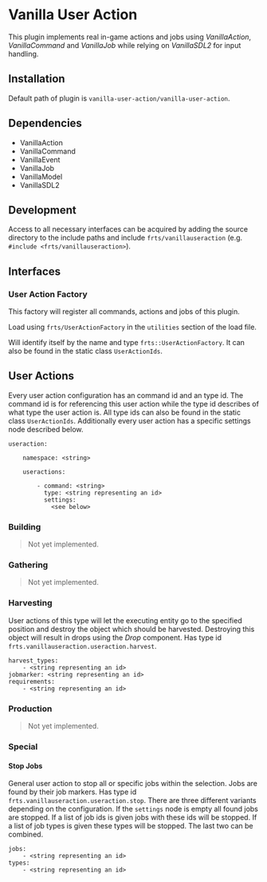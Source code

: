 # Vanilla User Action

This plugin implements real in-game actions and jobs using *VanillaAction*, *VanillaCommand* and *VanillaJob* while relying on *VanillaSDL2* for input handling.

## Installation

Default path of plugin is `vanilla-user-action/vanilla-user-action`.

## Dependencies

- VanillaAction
- VanillaCommand
- VanillaEvent
- VanillaJob
- VanillaModel
- VanillaSDL2

## Development

Access to all necessary interfaces can be acquired by adding the source directory to the include paths and include `frts/vanillauseraction` (e.g. `#include <frts/vanillauseraction>`).

## Interfaces

### User Action Factory

This factory will register all commands, actions and jobs of this plugin.

Load using `frts/UserActionFactory` in the `utilities` section of the load file. 

Will identify itself by the name and type `frts::UserActionFactory`. It can also be found in the static class `UserActionIds`. 

## User Actions

Every user action configuration has an command id and an type id. The command id is for referencing this user action while the type id describes of what type the user action is. All type ids can also be found in the static class `UserActionIds`. Additionally every user action has a specific settings node described below.

    useraction:

        namespace: <string>
        
        useractions:
        
            - command: <string>
              type: <string representing an id>
              settings:
                <see below>

### Building

> Not yet implemented.

### Gathering

> Not yet implemented.

### Harvesting

User actions of this type will let the executing entity go to the specified position and destroy the object which should be harvested. Destroying this object will result in drops using the *Drop* component. Has type id `frts.vanillauseraction.useraction.harvest`.

    harvest_types: 
        - <string representing an id>
    jobmarker: <string representing an id>
    requirements: 
        - <string representing an id>

### Production

> Not yet implemented.

### Special

#### Stop Jobs

General user action to stop all or specific jobs within the selection. Jobs are found by their job markers. Has type id `frts.vanillauseraction.useraction.stop`. There are three different variants depending on the configuration. If the `settings` node is empty all found jobs are stopped. If a list of job ids is given jobs with these ids will be stopped. If a list of job types is given these types will be stopped. The last two can be combined.

    jobs:
        - <string representing an id>
    types:
        - <string representing an id>